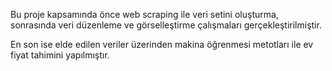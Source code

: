 Bu proje kapsamında önce web scraping ile veri setini oluşturma, sonrasında veri düzenleme ve görselleştirme çalışmaları gerçekleştirilmiştir. 

En son ise elde edilen veriler üzerinden makina öğrenmesi metotları ile ev fiyat tahimini yapılmıştır.

